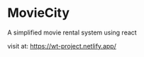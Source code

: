 # MovieCity

A simplified movie rental system using react

visit at: https://wt-project.netlify.app/
